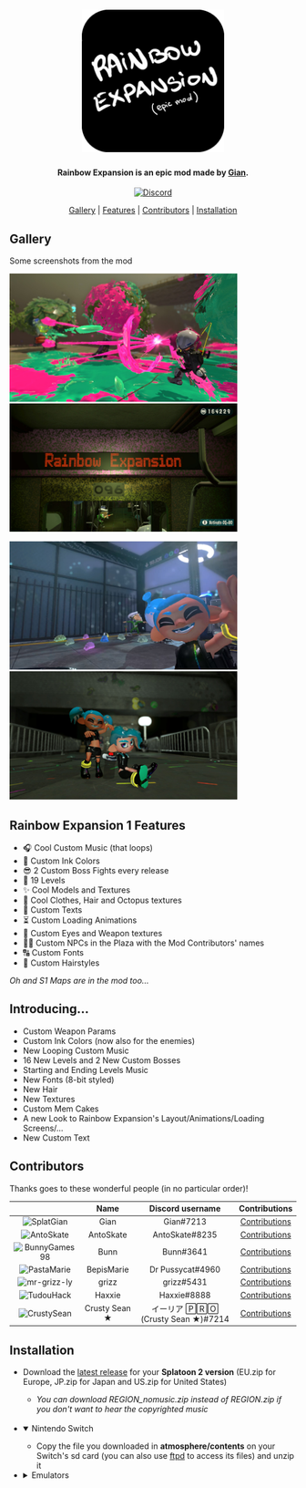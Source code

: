 <h1 align="center"><img src="/img/logo.png" alt="Rainbow Expansion" width="250"></h1>

<h4 align="center">Rainbow Expansion is an epic mod made by <a href="https://www.youtube.com/channel/UCvrS0vtrdIogrVnvWGuq_5w">Gian</a>.</h4>

<p align="center">
    <a href="https://discord.com/invite/NuVYYFYYVg">
        <img src="https://img.shields.io/discord/830880503884284025?style=for-the-badge&label=Gian%27s%20Server&logo=discord&logoColor=white"
            alt="Discord">
    </a>
</p>

<p align="center">
  <a href="#gallery">Gallery</a> |
  <a href="#features">Features</a> |
  <a href="#contributors">Contributors</a> |
  <a href="#installation">Installation</a>
</p>

## Gallery
Some screenshots from the mod

<p>
  <img src="/img/screenshot.png" width="400" height="225">
  <img src="/img/screenshot1.png" width="400" height="225">
</p>
<p>
  <img src="/img/screenshot2.png" width="400" height="225">
  <img src="/img/screenshot3.png" width="400" height="225">
</p>

## Rainbow Expansion 1 Features
- 🎧 Cool Custom Music (that loops)
- 🎨 Custom Ink Colors
- 😎 2 Custom Boss Fights every release
- 🗿 19 Levels
- ✨ Cool Models and Textures
- 👕 Cool Clothes, Hair and Octopus textures
- 📄 Custom Texts
- ⏳ Custom Loading Animations
- 👀 Custom Eyes and Weapon textures
- 🧑‍💻 Custom NPCs in the Plaza with the Mod Contributors' names
- 🔠 Custom Fonts
- 💈 Custom Hairstyles

*Oh and S1 Maps are in the mod too...*

## Introducing...
- Custom Weapon Params
- Custom Ink Colors (now also for the enemies)
- New Looping Custom Music
- 16 New Levels and 2 New Custom Bosses
- Starting and Ending Levels Music
- New Fonts (8-bit styled)
- New Hair
- New Textures
- Custom Mem Cakes
- A new Look to Rainbow Expansion's Layout/Animations/Loading Screens/...
- New Custom Text

## Contributors
Thanks goes to these wonderful people (in no particular order)!

|   | Name | Discord username | Contributions |
|:-:|:----:|:----------------:|:-------------:|
|![SplatGian](https://avatars.githubusercontent.com/u/70701405?s=64)|Gian|Gian#7213|[Contributions](https://github.com/SplatGian/Rainbow-Expansion/commits?author=SplatGian)|
|![AntoSkate](https://avatars.githubusercontent.com/u/36473846?s=64)|AntoSkate|AntoSkate#8235|[Contributions](https://github.com/SplatGian/Rainbow-Expansion/commits?author=AntoSkate)|
|![BunnyGames98](https://avatars.githubusercontent.com/u/77182138?s=64)|Bunn|Bunn#3641|[Contributions](https://github.com/SplatGian/Rainbow-Expansion/commits?author=BunnyGames98)|
|![PastaMarie](https://avatars.githubusercontent.com/u/93050901?s=64)|BepisMarie|Dr Pussycat#4960|[Contributions](https://github.com/SplatGian/Rainbow-Expansion/commits?author=PastaMarie)|
|![mr-grizz-ly](https://avatars.githubusercontent.com/u/93011379?s=64)|grizz|grizz#5431|[Contributions](https://github.com/SplatGian/Rainbow-Expansion/commits?author=mr-grizz-ly)|
|![TudouHack](https://avatars.githubusercontent.com/u/97150065?s=64)|Haxxie|Haxxie#8888|[Contributions](https://github.com/SplatGian/Rainbow-Expansion/commits?author=TudouHack)|
|![CrustySean](https://avatars.githubusercontent.com/u/59363047?s=64)|Crusty Sean ★|イーリア 🄿🅁🄾 (Crusty Sean ★)#7214|[Contributions](https://github.com/SplatGian/Rainbow-Expansion/commits?author=CrustySean)|

## Installation
- Download the [latest release](https://github.com/SplatGian/Rainbow-Expansion/releases/latest) for your **Splatoon 2 version** (EU.zip for Europe, JP.zip for Japan and US.zip for United States)
  - *You can download REGION_nomusic.zip instead of REGION.zip if you don't want to hear the copyrighted music*

  <br>
- <details open>
  <summary>Nintendo Switch</summary>

  - Copy the file you downloaded in **atmosphere/contents** on your Switch's sd card (you can also use [ftpd](https://github.com/mtheall/ftpd) to access its files) and unzip it

  </details>

- <details>
  <summary>Emulators</summary>

  - <details>
    <summary>Ryujinx</summary>

    - Copy the file you downloaded in **mods/contents** in the Ryujinx folder (***File -> Open Ryujinx Folder***) and unzip it

    </details>

  - <details>
    <summary>yuzu</summary>

    - Copy the file you downloaded in **load** in the yuzu folder (***File -> Open yuzu Folder***) and unzip it
      - Europe
        - Create a new folder (you can name it *Rainbow Expansion*) in 0100F8F0000A2000 and in 0100F8F0000A3065
        - Move '*romfs*' from 0100F8F0000A2000 and 0100F8F0000A3065 to the new folders
      - Japan
        - Create a new folder (you can name it *Rainbow Expansion*) in 01003C700009C000 and in 01003C700009D065
        - Move '*romfs*' from 01003C700009C000 and 01003C700009D065 to the new folders
      - United States
        - Create a new folder (you can name it *Rainbow Expansion*) in 01003BC0000A0000 and in 01003BC0000A1065
        - Move '*romfs*' from 01003BC0000A0000 and 01003BC0000A1065 to the new folders

    </details>

  </details>
